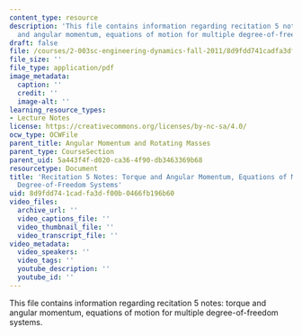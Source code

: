 ```yaml
---
content_type: resource
description: 'This file contains information regarding recitation 5 notes: torque
  and angular momentum, equations of motion for multiple degree-of-freedom systems.'
draft: false
file: /courses/2-003sc-engineering-dynamics-fall-2011/8d9fdd741cadfa3df00b0466fb196b60_MIT2_003SCF11_rec5notes1.pdf
file_size: ''
file_type: application/pdf
image_metadata:
  caption: ''
  credit: ''
  image-alt: ''
learning_resource_types:
- Lecture Notes
license: https://creativecommons.org/licenses/by-nc-sa/4.0/
ocw_type: OCWFile
parent_title: Angular Momentum and Rotating Masses
parent_type: CourseSection
parent_uid: 5a443f4f-d020-ca36-4f90-db3463369b68
resourcetype: Document
title: 'Recitation 5 Notes: Torque and Angular Momentum, Equations of Motion for Multiple
  Degree-of-Freedom Systems'
uid: 8d9fdd74-1cad-fa3d-f00b-0466fb196b60
video_files:
  archive_url: ''
  video_captions_file: ''
  video_thumbnail_file: ''
  video_transcript_file: ''
video_metadata:
  video_speakers: ''
  video_tags: ''
  youtube_description: ''
  youtube_id: ''
---
```

This file contains information regarding recitation 5 notes: torque and angular momentum, equations of motion for multiple degree-of-freedom systems.